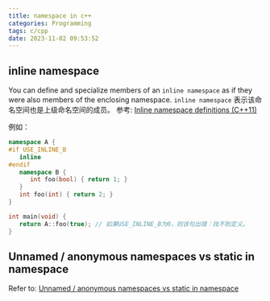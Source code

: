 ```yaml
---
title: namespace in c++
categories: Programming
tags: c/cpp
date: 2023-11-02 09:53:52
---
```



## inline namespace

You can define and specialize members of an `inline namespace` as if they were also members of the enclosing namespace.
`inline namespace` 表示该命名空间也是上级命名空间的成员。
参考: [Inline namespace definitions (C++11)](https://www.ibm.com/docs/en/zos/2.2.0?topic=only-inline-namespace-definitions-c11)

例如：

```cpp
namespace A {
#if USE_INLINE_B
   inline
#endif
   namespace B {
      int foo(bool) { return 1; }
   }
   int foo(int) { return 2; }
}

int main(void) {
   return A::foo(true); // 如果USE_INLINE_B为0，则该句出错：找不到定义。
}
```

## Unnamed / anonymous namespaces vs static in namespace

Refer to: [Unnamed / anonymous namespaces vs static in namespace](https://medium.com/pranayaggarwal25/unnamed-namespaces-static-f1498741c527)

